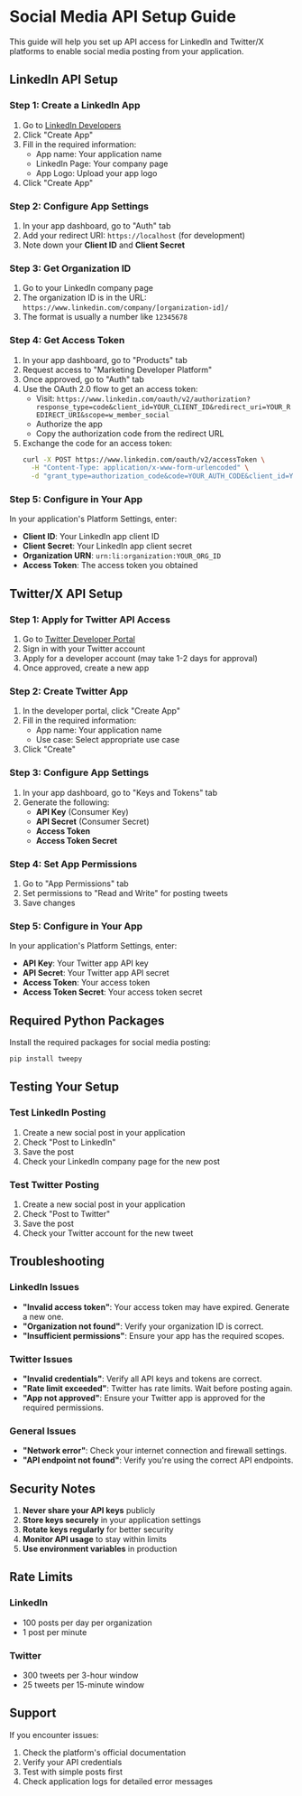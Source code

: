 # Social Media API Setup Guide

This guide will help you set up API access for LinkedIn and Twitter/X platforms to enable social media posting from your application.

## LinkedIn API Setup

### Step 1: Create a LinkedIn App
1. Go to [LinkedIn Developers](https://www.linkedin.com/developers/)
2. Click "Create App"
3. Fill in the required information:
   - App name: Your application name
   - LinkedIn Page: Your company page
   - App Logo: Upload your app logo
4. Click "Create App"

### Step 2: Configure App Settings
1. In your app dashboard, go to "Auth" tab
2. Add your redirect URI: `https://localhost` (for development)
3. Note down your **Client ID** and **Client Secret**

### Step 3: Get Organization ID
1. Go to your LinkedIn company page
2. The organization ID is in the URL: `https://www.linkedin.com/company/[organization-id]/`
3. The format is usually a number like `12345678`

### Step 4: Get Access Token
1. In your app dashboard, go to "Products" tab
2. Request access to "Marketing Developer Platform"
3. Once approved, go to "Auth" tab
4. Use the OAuth 2.0 flow to get an access token:
   - Visit: `https://www.linkedin.com/oauth/v2/authorization?response_type=code&client_id=YOUR_CLIENT_ID&redirect_uri=YOUR_REDIRECT_URI&scope=w_member_social`
   - Authorize the app
   - Copy the authorization code from the redirect URL
5. Exchange the code for an access token:
   ```bash
   curl -X POST https://www.linkedin.com/oauth/v2/accessToken \
     -H "Content-Type: application/x-www-form-urlencoded" \
     -d "grant_type=authorization_code&code=YOUR_AUTH_CODE&client_id=YOUR_CLIENT_ID&client_secret=YOUR_CLIENT_SECRET&redirect_uri=YOUR_REDIRECT_URI"
   ```

### Step 5: Configure in Your App
In your application's Platform Settings, enter:
- **Client ID**: Your LinkedIn app client ID
- **Client Secret**: Your LinkedIn app client secret
- **Organization URN**: `urn:li:organization:YOUR_ORG_ID`
- **Access Token**: The access token you obtained

## Twitter/X API Setup

### Step 1: Apply for Twitter API Access
1. Go to [Twitter Developer Portal](https://developer.twitter.com/)
2. Sign in with your Twitter account
3. Apply for a developer account (may take 1-2 days for approval)
4. Once approved, create a new app

### Step 2: Create Twitter App
1. In the developer portal, click "Create App"
2. Fill in the required information:
   - App name: Your application name
   - Use case: Select appropriate use case
3. Click "Create"

### Step 3: Configure App Settings
1. In your app dashboard, go to "Keys and Tokens" tab
2. Generate the following:
   - **API Key** (Consumer Key)
   - **API Secret** (Consumer Secret)
   - **Access Token**
   - **Access Token Secret**

### Step 4: Set App Permissions
1. Go to "App Permissions" tab
2. Set permissions to "Read and Write" for posting tweets
3. Save changes

### Step 5: Configure in Your App
In your application's Platform Settings, enter:
- **API Key**: Your Twitter app API key
- **API Secret**: Your Twitter app API secret
- **Access Token**: Your access token
- **Access Token Secret**: Your access token secret

## Required Python Packages

Install the required packages for social media posting:

```bash
pip install tweepy
```

## Testing Your Setup

### Test LinkedIn Posting
1. Create a new social post in your application
2. Check "Post to LinkedIn"
3. Save the post
4. Check your LinkedIn company page for the new post

### Test Twitter Posting
1. Create a new social post in your application
2. Check "Post to Twitter"
3. Save the post
4. Check your Twitter account for the new tweet

## Troubleshooting

### LinkedIn Issues
- **"Invalid access token"**: Your access token may have expired. Generate a new one.
- **"Organization not found"**: Verify your organization ID is correct.
- **"Insufficient permissions"**: Ensure your app has the required scopes.

### Twitter Issues
- **"Invalid credentials"**: Verify all API keys and tokens are correct.
- **"Rate limit exceeded"**: Twitter has rate limits. Wait before posting again.
- **"App not approved"**: Ensure your Twitter app is approved for the required permissions.

### General Issues
- **"Network error"**: Check your internet connection and firewall settings.
- **"API endpoint not found"**: Verify you're using the correct API endpoints.

## Security Notes

1. **Never share your API keys** publicly
2. **Store keys securely** in your application settings
3. **Rotate keys regularly** for better security
4. **Monitor API usage** to stay within limits
5. **Use environment variables** in production

## Rate Limits

### LinkedIn
- 100 posts per day per organization
- 1 post per minute

### Twitter
- 300 tweets per 3-hour window
- 25 tweets per 15-minute window

## Support

If you encounter issues:
1. Check the platform's official documentation
2. Verify your API credentials
3. Test with simple posts first
4. Check application logs for detailed error messages 